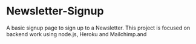 # Newsletter-Signup
A basic signup page to sign up to a Newsletter. This project is focused on backend work using node.js, Heroku and Mailchimp.and 
